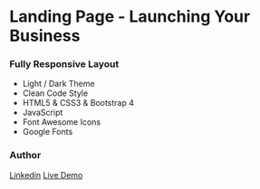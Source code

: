 # Landing Page - Launching Your Business

### Fully Responsive Layout

- Light / Dark Theme
- Clean Code Style
- HTML5 & CSS3 & Bootstrap 4
- JavaScript
- Font Awesome Icons
- Google Fonts

### Author

[Linkedin](https://www.linkedin.com/in/ashraf-emad/)
[Live Demo](https://launch-your-business.netlify.app/)
